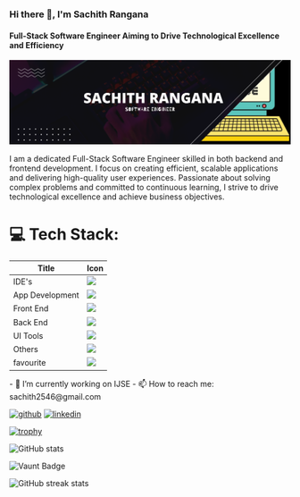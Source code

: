 ### Hi there 👋, I'm Sachith Rangana
#### Full-Stack Software Engineer Aiming to Drive Technological Excellence and Efficiency

<img src="./Dark Neon Simple Futuristic UIUX Designer LinkedIn Banner.png" alt="poster"/>

I am a dedicated Full-Stack Software Engineer skilled in both backend and frontend development. I focus on creating efficient, scalable applications and delivering high-quality user experiences. Passionate about solving complex problems and committed to continuous learning, I strive to drive technological excellence and achieve business objectives.

# 💻 Tech Stack:
<div align="center">

| Title | Icon |
| ------ | ------ |
| IDE's |  <img src="https://skillicons.dev/icons?i=idea,vscode" /> |
| App Development |  <img src="https://skillicons.dev/icons?i=dart,java" /> |
| Front End | <img src="https://skillicons.dev/icons?i=html,bootstrap,css,js,jquery,react,ts" /> |
| Back End |  <img src="https://skillicons.dev/icons?i=hibernate,java,spring,nodejs,express,mysql,mongodb,postgresql,mariadb" /> |
| UI Tools |  <img src="https://skillicons.dev/icons?i=figma,xd" /> |
| Others |  <img src="https://skillicons.dev/icons?i=appwrite,firebase,discord,git,github,maven,postman,powershell,bash" /> |
| favourite |  <img src="https://skillicons.dev/icons?i=html,css,bootstrap,react,tailwind,materialui,js,jquery,ts,express,nodejs,mongodb" /> |
                                                                
</div>
- 🔭 I’m currently working on IJSE 
- 📫 How to reach me: sachith2546@gmail.com 


[<img src='https://cdn.jsdelivr.net/npm/simple-icons@3.0.1/icons/github.svg' alt='github' height='40'>](https://github.com/sachithrangana1)  [<img src='https://cdn.jsdelivr.net/npm/simple-icons@3.0.1/icons/linkedin.svg' alt='linkedin' height='40'>](https://www.linkedin.com/in/sachith-rangana-302315132/)  

[![trophy](https://github-profile-trophy.vercel.app/?username=sachithrangana1)](https://github.com/ryo-ma/github-profile-trophy)

![GitHub stats](https://github-readme-stats.vercel.app/api?username=sachithrangana1&show_icons=true)  

![Vaunt Badge](https://api.vaunt.dev/v1/github/entities/sachithrangana1/contributions?format=svg&private=false)  

![GitHub streak stats](https://streak-stats.demolab.com/?user=sachithrangana1)  

